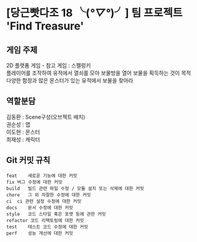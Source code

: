 # [당근빳다조 18 ╰(*°▽°*)╯] 팀 프로젝트 'Find Treasure'

## 게임 주제

2D 플랫폼 게임 - 참고 게임 : 스펠렁키   
플레이어를 조작하여 유적에서 열쇠를 모아 보물방을 열어 보물을 획득하는 것이 목적  
다양한 함정과 많은 몬스터가 있는 유적에서 보물을 찾아라   

## 역할분담

김동환 : Scene구성(오브젝트 배치)  
권순성 : 맵  
이도현 : 몬스터  
최재성 : 캐릭터  


## Git 커밋 규칙
```
feat	새로운 기능에 대한 커밋  
fix	버그 수정에 대한 커밋  
build	빌드 관련 파일 수정 / 모듈 설치 또는 삭제에 대한 커밋  
chore	그 외 자잘한 수정에 대한 커밋  
ci	ci 관련 설정 수정에 대한 커밋  
docs	문서 수정에 대한 커밋  
style	코드 스타일 혹은 포맷 등에 관한 커밋  
refactor 코드 리팩토링에 대한 커밋  
test	테스트 코드 수정에 대한 커밋  
perf	성능 개선에 대한 커밋  
```
